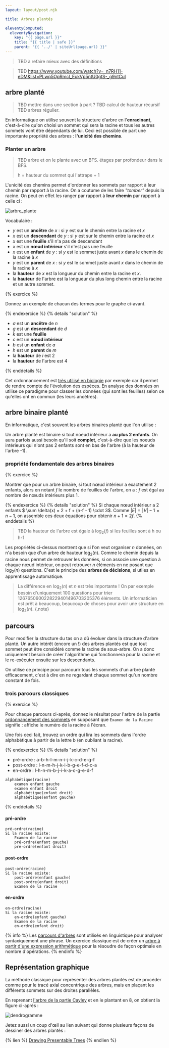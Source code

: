 ```yaml
---
layout: layout/post.njk

title: Arbres plantés

eleventyComputed:
  eleventyNavigation:
    key: "{{ page.url }}"
    title: "{{ title | safe }}"
    parent: "{{ '../' | siteUrl(page.url) }}"
---
```


> TBD à refaire mieux avec des définitions

> TBD <https://www.youtube.com/watch?v=_n7RH11-eDM&list=PLwp5OpRmcl_EukVp5ntU0gtS-_g9ntCuI>

## arbre planté

> TBD mettre dans une section à part ?
> TBD calcul de hauteur récursif
> TBD arbres régulier.

En informatique on utilise souvent la structure d'arbre en l'**enracinant**, c'est-à-dire qu'on choisi un sommet qui sera la racine et tous les autres sommets vont être dépendants de lui. Ceci est possible de part une importante propriété des arbres : **l'unicité des chemins**.

### Planter un arbre

> TBD arbre et on le plante avec un BFS. étages par profondeur dans le BFS.
>
> h = hauteur du sommet qui l'attrape + 1

L'unicité des chemins permet d'ordonner les sommets par rapport à leur chemin par rapport à la racine. On a coutume de les faire _"tomber"_ depuis la racine. On peut en effet les ranger par rapport à **leur chemin** par rapport à celle ci :

![arbre_plante](./arbre_plante.png)

Vocabulaire :

- $y$ est un **ancêtre** de $x$ : si $y$ est sur le chemin entre la racine et $x$
- $x$ est un **descendant** de $y$ : si $y$ est sur le chemin entre la racine et $x$
- $x$ est une **feuille** s'il n'a pas de descendant
- $x$ est un **nœud intérieur** s'il n'est pas une feuille
- $x$ est un **enfant** de $y$ : si $y$ est le sommet juste avant $x$ dans le chemin de la racine à $x$
- $y$ est un **parent** de $x$ : si $y$ est le sommet juste avant $x$ dans le chemin de la racine à $x$
- la **hauteur** de $x$ est la longueur du chemin entre la racine et $x$.
- la **hauteur** de l'arbre est la longueur du plus long chemin entre la racine et un autre sommet.

{% exercice %}

Donnez un exemple de chacun des termes pour le graphe ci-avant.

{% endexercice %}
{% details "solution" %}

- $a$ est un **ancêtre** de $n$
- $g$ est un **descendant** de $d$
- $k$ est une **feuille**
- $c$ est un **nœud intérieur**
- $b$ est un **enfant** de $a$
- $h$ est un **parent** de $m$
- la **hauteur** de $i$ est 2
- la **hauteur** de l'arbre est 4

{% enddetails %}

Cet ordonnancement est [très utilisé en biologie](https://fr.wikipedia.org/wiki/Arbre_phylog%C3%A9n%C3%A9tique) par exemple car il permet de rendre compte de l'évolution des espèces. En analyse des données on utilise ce paradigme pour classer les données (qui sont les feuilles) selon ce qu'elles ont en commun (les leurs ancêtres).

## arbre binaire planté

En informatique, c'est souvent les arbres binaires planté que l'on utilise :

Un arbre planté est binaire si tout noeud intérieur a **au plus 2 enfants**. On aura parfois aussi besoin qu'il soit **complet**, c'est-à-dire que les noeuds intérieurs qui n'ont pas 2 enfants sont en bas de l'arbre (à la hauteur de l'arbre -1).

### propriété fondamentale des arbres binaires

{% exercice %}

Montrer que pour un arbre binaire, si tout nœud intérieur a exactement 2 enfants, alors en notant $f$ le nombre de feuilles de l'arbre, on a : $f$ est égal au nombre de nœuds intérieurs plus 1.

{% endexercice %}
{% details "solution" %}
Si chaque nœud intérieur a 2 enfants $ \sum \delta(x) = 2 + f + (n-f - 1) \cdot 3$. Comme $\vert E \vert = \vert V \vert -1 = n -1$, on assemble ces deux équations pour obtenir $n + 1 = 2f$.
{% enddetails %}

> TBD la hauteur de l'arbre est égale à $\log_2(f)$ si les feuilles sont à h ou h-1

Les propriétés ci-dessus montrent que si l'on veut organiser $n$ données, on n'a besoin que d'un arbre de hauteur $\log_2(n)$. Comme le chemin depuis la racine nous permet de retrouver les données, si on associe une question à chaque nœud intérieur, on peut retrouver $n$ éléments en ne posant que $\log_2(n)$ questions. C'est le principe des **arbres de décisions**, si utiles en apprentissage automatique.

> La différence en $\log_2(n)$ et $n$ est très importante ! On par exemple besoin d'uniquement 100 questions pour trier 1267650600228229401496703205376 éléments.
> Un informaticien est prêt à beaucoup, beaucoup de choses pour avoir une structure en $\log_2(n)$.
> {.note}

## parcours

Pour modifier la structure du tas on a dû évoluer dans la structure d'arbre planté. Un autre intérêt (encore un !) des arbres plantés est que tout sommet peut être considéré comme la racine de sous-arbre. On a donc uniquement besoin de créer l'algorithme qui fonctionnera pour la racine et le re-exécuter ensuite sur les descendants.

On utilise ce principe pour parcourir tous les sommets d'un arbre planté efficacement, c'est à dire en ne regardant chaque sommet qu'un nombre constant de fois.

### trois parcours classiques

{% exercice %}

Pour chaque parcours ci-après, donnez le résultat pour l'arbre de la partie [ordonnancement des sommets](#ordo-sommets) en supposant que `Examen de la Racine` signifie : affiche le numéro de la racine à l'écran.

Une fois ceci fait, trouvez un ordre qui lira les sommets dans l'ordre alphabétique à partir de la lettre b (en oubliant la racine).

{% endexercice %}
{% details "solution" %}

- pré-ordre : a-b-h-l-m-n-i-j-k-c-d-e-g-f
- post-ordre : l-n-m-h-j-k-i-b-g-e-f-d-c-a
- en-ordre : l-h-n-m-b-j-i-k-a-c-g-e-d-f

```text
alphabétique(racine)
    examen enfant gauche
    examen enfant droit
    alphabétique(enfant droit)
    alphabétique(enfant gauche)

```

{% enddetails %}

#### pré-ordre

```text
pré-ordre(racine)
Si la racine existe:
    Examen de la racine
    pré-ordre(enfant gauche)
    pré-ordre(enfant droit)
```

#### post-ordre

```text
post-ordre(racine)
Si la racine existe:
    post-ordre(enfant gauche)
    post-ordre(enfant droit)
    Examen de la racine
```

#### en-ordre

```text
en-ordre(racine)
Si la racine existe:
    en-ordre(enfant gauche)
    Examen de la racine
    en-ordre(enfant droit)
```

{% info %}
Les [parcours d'arbres](https://fr.wikipedia.org/wiki/Arbre_syntaxique) sont utilisés en linguistique pour analyser syntaxiquement une phrase. Un exercice classique est de créer un [arbre à partir d'une expression arithmétique](https://diu-uf-bordeaux.github.io/bloc4/td/arbres/expression/) pour la résoudre de façon optimale en nombre d'opérations.
{% endinfo %}

## Représentation graphique

La méthode classique pour représenter des arbres plantés est de procéder comme pour le tracé axial concentrique des arbres, mais en plaçant les différents sommets sur des droites parallèles.

En reprenant [l'arbre de la partie Cayley](../cayley/arbre-prufer-1.png) et en le plantant en 8, on obtient la figure ci-après :

![dendrogramme](./dendrogramme.png)

Jetez aussi un coup d'œil au lien suivant qui donne plusieurs façons de dessiner des arbres plantés :

{% lien %}
[Drawing Presentable Trees](https://llimllib.github.io/pymag-trees/)
{% endlien %}
